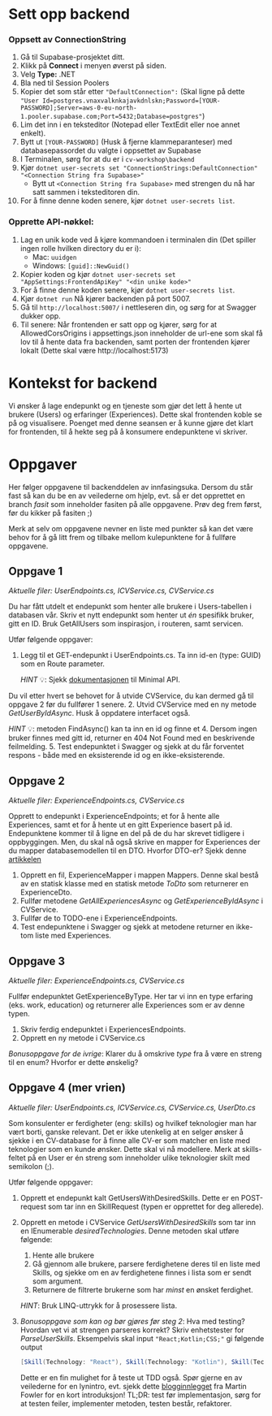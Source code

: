 ﻿# Sett opp backend

### Oppsett av ConnectionString
1. Gå til Supabase-prosjektet ditt.
1. Klikk på **Connect** i menyen øverst på siden.
1. Velg **Type:** .NET
1. Bla ned til Session Poolers
1. Kopier det som står etter `"DefaultConnection":` (Skal ligne på dette `"User Id=postgres.vnaxvalknkajavkdnlskn;Password=[YOUR-PASSWORD];Server=aws-0-eu-north-1.pooler.supabase.com;Port=5432;Database=postgres"`)
1. Lim det inn i en teksteditor (Notepad eller TextEdit eller noe annet enkelt).
1. Bytt ut `[YOUR-PASSWORD]` (Husk å fjerne klammeparanteser) med databasepassordet du valgte i oppsettet av Supabase
1. I Terminalen, sørg for at du er i `cv-workshop\backend`
1. Kjør `dotnet user-secrets set "ConnectionStrings:DefaultConnection" "<Connection String fra Supabase>"`
   - Bytt ut `<Connection String fra Supabase>` med strengen du nå har satt sammen i teksteditoren din.
1. For å finne denne koden senere, kjør `dotnet user-secrets list`.

### Opprette API-nøkkel:
1. Lag en unik kode ved å kjøre kommandoen i terminalen din (Det spiller ingen rolle hvilken directory du er i):
   - Mac: `uuidgen`
   - Windows: `[guid]::NewGuid()`
1. Kopier koden og kjør `dotnet user-secrets set "AppSettings:FrontendApiKey" "<din unike kode>"`
1. For å finne denne koden senere, kjør `dotnet user-secrets list`.
1. Kjør `dotnet run`
Nå kjører backenden på port 5007.
1. Gå til `http://localhost:5007/` i nettleseren din, og sørg for at Swagger dukker opp.
1. Til senere: Når frontenden er satt opp og kjører, sørg for at AllowedCorsOrigins i appsettings.json inneholder de url-ene som skal få lov til å hente data fra backenden, samt porten der frontenden kjører lokalt (Dette skal være http://localhost:5173)

# Kontekst for backend
Vi ønsker å lage endepunkt og en tjeneste som gjør det lett å hente ut brukere (Users) og erfaringer (Experiences). Dette skal frontenden koble se på og visualisere. Poenget med denne seansen er å kunne gjøre det klart for frontenden, til å hekte seg på å konsumere endepunktene vi skriver. 

# Oppgaver
Her følger oppgavene til backenddelen av innfasingsuka. Dersom du står fast så kan du be en av veilederne om hjelp, evt. så er det opprettet en branch _fasit_ som inneholder fasiten på alle oppgavene. Prøv deg frem først, før du kikker på fasiten ;)

Merk at selv om oppgavene nevner en liste med punkter så kan det være behov for å gå litt frem og tilbake mellom kulepunktene for å fullføre oppgavene. 

## Oppgave 1
_Aktuelle filer: UserEndpoints.cs, ICVService.cs, CVService.cs_

Du har fått utdelt et endepunkt som henter alle brukere i Users-tabellen i databasen vår. Skriv et nytt endepunkt som henter ut _én_ spesifikk bruker, gitt en ID. Bruk GetAllUsers som inspirasjon, i routeren, samt servicen.

Utfør følgende oppgaver: 
1. Legg til et GET-endepunkt i UserEndpoints.cs. Ta inn id-en (type: GUID) som en Route parameter. 

   _HINT_ 💡: Sjekk [dokumentasjonen](https://learn.microsoft.com/en-us/aspnet/core/fundamentals/minimal-apis?view=aspnetcore-9.0#routing) til Minimal API. 

Du vil etter hvert se behovet for å utvide CVService, du kan dermed gå til oppgave 2 før du fullfører 1 senere. 
2. Utvid CVService med en ny metode _GetUserByIdAsync_. Husk å oppdatere interfacet også. 

   _HINT_ 💡: metoden FindAsync() kan ta inn en id og finne et 
4. Dersom ingen bruker finnes med gitt id, returner en 404 Not Found med en beskrivende feilmelding. 
5. Test endepunktet i Swagger og sjekk at du får forventet respons - både med en eksisterende id og en ikke-eksisterende. 

## Oppgave 2
_Aktuelle filer: ExperienceEndpoints.cs, CVService.cs_

Opprett to endepunkt i ExperienceEndpoints; et for å hente alle Experiences, samt et for å hente ut en gitt Experience basert på id. Endepunktene kommer til å ligne en del på de du har skrevet tidligere i oppbyggingen. Men, du skal nå også skrive en mapper for Experiences der du mapper databasemodellen til en DTO. Hvorfor DTO-er? Sjekk denne [artikkelen](https://konstantinmb.medium.com/dtos-101-the-what-why-and-how-of-data-transfer-objects-304a03a71a2c)

1. Opprett en fil, ExperienceMapper i mappen Mappers. Denne skal bestå av en statisk klasse med en statisk metode _ToDto_ som returnerer en ExperienceDto.
2. Fullfør metodene _GetAllExperiencesAsync_ og _GetExperienceByIdAsync_ i CVService. 
3. Fullfør de to TODO-ene i ExperienceEndpoints.
4. Test endepunktene i Swagger og sjekk at metodene returner en ikke-tom liste med Experiences. 

## Oppgave 3
_Aktuelle filer: ExperienceEndpoints.cs, CVService.cs_

Fullfør endepunktet GetExperienceByType. Her tar vi inn en type erfaring (eks. work, education) og returnerer alle Experiences som er av denne typen. 
1. Skriv ferdig endepunktet i ExperiencesEndpoints.
2. Opprett en ny metode i CVService.cs

_Bonusoppgave for de ivrige_: Klarer du å omskrive _type_ fra å være en streng til en enum? Hvorfor er dette ønskelig? 

## Oppgave 4 (mer vrien)
_Aktuelle filer: UserEndpoints.cs, ICVService.cs, CVService.cs, UserDto.cs_

Som konsulenter er ferdigheter (eng: skills) og hvilkef teknologier man har vært borti, ganske relevant. Det er ikke utenkelig at en selger ønsker å sjekke i en CV-database for å finne alle CV-er som matcher en liste med teknologier som en kunde ønsker. Dette skal vi nå modellere. Merk at skills-feltet på en User er én streng som inneholder ulike teknologier skilt med semikolon (;). 

Utfør følgende oppgaver:

1. Opprett et endepunkt kalt GetUsersWithDesiredSkills. Dette er en POST-request som tar inn en SkillRequest (typen er opprettet for deg allerede).
2. Opprett en metode i CVService _GetUsersWithDesiredSkills_ som tar inn en IEnumerable<string> _desiredTechnologies_. Denne metoden skal utføre følgende:
    1. Hente alle brukere
    2. Gå gjennom alle brukere, parsere ferdighetene deres til en liste med Skills, og sjekke om en av ferdighetene finnes i lista som er sendt som argument.
    3. Returnere de filtrerte brukerne som har _minst_ en ønsket ferdighet.
    
    _HINT_: Bruk LINQ-uttrykk for å prosessere lista.
3. _Bonusoppgave som kan og bør gjøres før steg 2_: Hva med testing? Hvordan vet vi at strengen parseres korrekt? Skriv enhetstester for _ParseUserSkills_. Eksempelvis skal input
   ``` "React;Kotlin;CSS;" ``` gi følgende output
   ```c#
   [Skill(Technology: "React"), Skill(Technology: "Kotlin"), Skill(Technology: "CSS")] // type: IEnumerable<Skill>
   ```

   Dette er en fin mulighet for å teste ut TDD også. Spør gjerne en av veilederne for en lynintro, evt. sjekk dette [blogginnlegget](https://martinfowler.com/bliki/TestDrivenDevelopment.html) fra Martin Fowler for en kort introduksjon! TL;DR: test før implementasjon, sørg for at testen feiler, implementer metoden, testen består, refaktorer.


